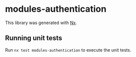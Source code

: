 # modules-authentication

This library was generated with [Nx](https://nx.dev).

## Running unit tests

Run `nx test modules-authentication` to execute the unit tests.
